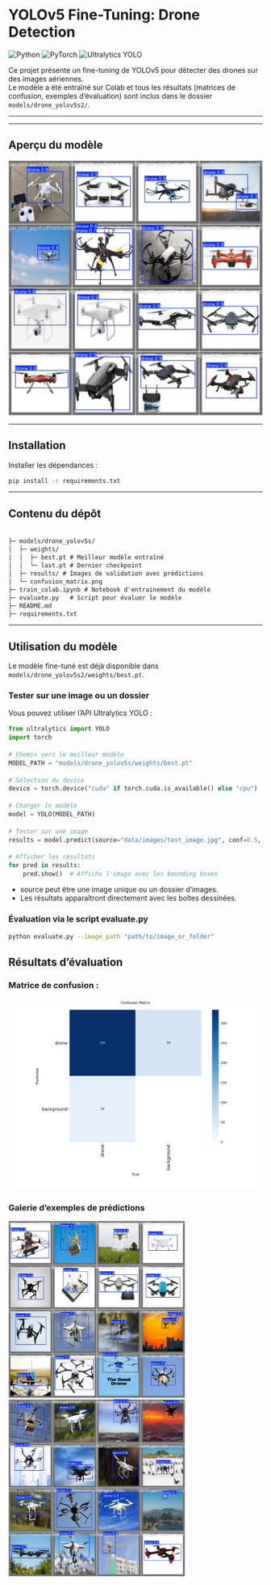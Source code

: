 # YOLOv5 Fine-Tuning: Drone Detection

![Python](https://img.shields.io/badge/python-3.10-blue)
![PyTorch](https://img.shields.io/badge/PyTorch-2.8-red)
![Ultralytics YOLO](https://img.shields.io/badge/YOLOv5-Ultralytics-orange)

Ce projet présente un fine-tuning de YOLOv5 pour détecter des drones sur des images aériennes.  
Le modèle a été entraîné sur Colab et tous les résultats (matrices de confusion, exemples d’évaluation) sont inclus dans le dossier `models/drone_yolov5s2/`.

---

---

## Aperçu du modèle
<img src="models/drone_yolov5s2/val_batch0_pred.jpg" alt="exemple prédiction" width="700"/> 

---

## Installation
Installer les dépendances :

```bash
pip install -r requirements.txt
```
---

## Contenu du dépôt
```

├─ models/drone_yolov5s/
│  ├─ weights/
│  │  ├─ best.pt # Meilleur modèle entraîné
│  │  └─ last.pt # Dernier checkpoint
│  ├─ results/ # Images de validation avec prédictions
│  └─ confusion_matrix.png
├─ train_colab.ipynb # Notebook d'entrainement du modèle
├─ evaluate.py   # Script pour évaluer le modèle
├─ README.md
├─ requirements.txt
```

---

## Utilisation du modèle

Le modèle fine-tuné est déjà disponible dans `models/drone_yolov5s2/weights/best.pt`.  

### Tester sur une image ou un dossier
Vous pouvez utiliser l’API Ultralytics YOLO :

```python
from ultralytics import YOLO
import torch

# Chemin vers le meilleur modèle
MODEL_PATH = "models/drone_yolov5s/weights/best.pt"

# Sélection du device
device = torch.device("cuda" if torch.cuda.is_available() else "cpu")

# Charger le modèle
model = YOLO(MODEL_PATH)

# Tester sur une image
results = model.predict(source="data/images/test_image.jpg", conf=0.5, device=device)

# Afficher les résultats
for pred in results:
    pred.show()  # Affiche l'image avec les bounding boxes
```

- source peut être une image unique ou un dossier d’images.
- Les résultats apparaîtront directement avec les boîtes dessinées.


### Évaluation via le script evaluate.py
```bash
python evaluate.py --image_path "path/to/image_or_folder"
```

## Résultats d’évaluation


### Matrice de confusion : 
<img src="models/drone_yolov5s2/confusion_matrix.png" alt="transformer" width="700"/> 

### Galerie d’exemples de prédictions
<img src="models/drone_yolov5s2/val_batch1_pred.jpg" alt="prediction 2" width="350"/> <img src="models/drone_yolov5s2/val_batch2_pred.jpg" alt="prediction 3" width="350"/>